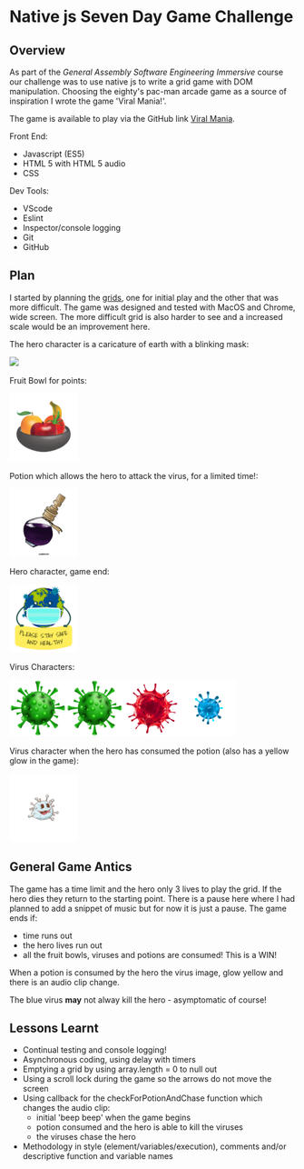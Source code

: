 # Native js Seven Day Game Challenge

## Overview

As part of the *General Assembly Software Engineering Immersive* course our challenge was to use native js to write a grid game with DOM manipulation.  Choosing the eighty's pac-man arcade game as a source of inspiration I wrote the game 'Viral Mania!'.

The game is available to play via the GitHub link [Viral Mania](https://tclark000.github.io/sei-project-1/).

Front End:
- Javascript (ES5) 
- HTML 5 with HTML 5 audio
- CSS

Dev Tools:
- VScode
- Eslint
- Inspector/console logging
- Git
- GitHub

## Plan

I started by planning the [grids](Grids.numbers), one for initial play and the other that was more difficult.  The game was designed and tested with MacOS and Chrome, wide screen.  The more difficult grid is also harder to see and a increased scale would be an improvement here.

The hero character is a caricature of earth with a blinking mask:
<!---
<video style="width:70%" controls>
  <source type="video/mp4" src="heroCharacterMask.mp4">
</video>
-->

![](heroCharacterMask.gif)

Fruit Bowl for points:  

<img src="./images/fruit.png " alt="fruitBowl" width="120"/>

Potion which allows the hero to attack the virus, for a limited time!:  

<img src="./images/potion.png" alt="potion" width="120"/>

Hero character, game end:  

<img src="./images/earthHome.png" alt="heroGameEnd" width="120"/>

Virus Characters:

<img src="images/greenV.png" alt="greenV" width="100"/><img src="images/purpleV.png" alt="purpleV" width="100"/><img src="images/redV.png" alt="redV" width="100"/><img src="images/blueV.png" alt="blueV" width="100"/>

Virus character when the hero has consumed the potion (also has a yellow glow in the game):

<img src="images/virusPotion.png" alt="virusPotion" width="120"/>

## General Game Antics

The game has a time limit and the hero only 3 lives to play the grid.  If the hero dies they return to the starting point.  There is a pause here where I had planned to add a snippet of music but for now it is just a pause.  The game ends if:
- time runs out
- the hero lives run out
- all the fruit bowls, viruses and potions are consumed! This is a WIN!

When a potion is consumed by the hero the virus image, glow yellow and there is an audio clip change.

The blue virus __may__ not alway kill the hero - asymptomatic of course!

## Lessons Learnt

- Continual testing and console logging!
- Asynchronous coding, using delay with timers
- Emptying a grid by using array.length = 0 to null out
- Using a scroll lock during the game so the arrows do not move the screen
- Using callback for the checkForPotionAndChase function which changes the audio clip:
  - initial 'beep beep' when the game begins
  - potion consumed and the hero is able to kill the viruses
  - the viruses chase the hero
- Methodology in style (element/variables/execution), comments and/or descriptive function and variable names







